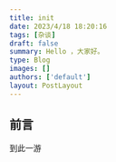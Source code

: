 ```yaml
---
title: init
date: 2023/4/18 18:20:16
tags: [杂谈]
draft: false
summary: Hello ，大家好。
type: Blog
images: []
authors: ['default']
layout: PostLayout
---
```


## 前言

到此一游
